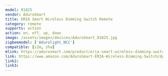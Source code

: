 ```yaml
---
model: 81825
vendor: AduroSmart
title: ERIA Smart Wireless Dimming Switch Remote
category: remote
supports: action
action: on, off, up, down
image: /assets/images/devices/AduroSmart_81825.jpg
zigbeemodel: ['Adurolight_NCC']
compatible: [z2m, zha]
mlink: https://adurosmart.com/product/eria-smart-wireless-dimming-switch-remote/
link: https://www.amazon.com/AduroSmart-ERIA-Wireless-Dimming-Switch/dp/B07HJHJWGT
link2: 
link3: 
---
```

